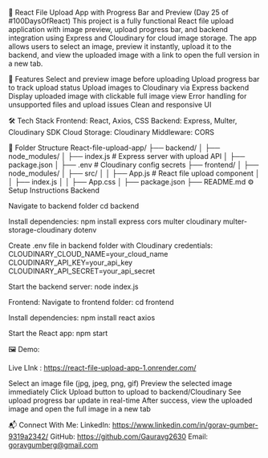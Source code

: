 📁 React File Upload App with Progress Bar and Preview (Day 25 of #100DaysOfReact)
This project is a fully functional React file upload application with image preview, upload progress bar, and backend integration using Express and Cloudinary for cloud image storage. The app allows users to select an image, preview it instantly, upload it to the backend, and view the uploaded image with a link to open the full version in a new tab.

🚀 Features
Select and preview image before uploading
Upload progress bar to track upload status
Upload images to Cloudinary via Express backend
Display uploaded image with clickable full image view
Error handling for unsupported files and upload issues
Clean and responsive UI

🛠️ Tech Stack
Frontend: React, Axios, CSS
Backend: Express, Multer, Cloudinary SDK
Cloud Storage: Cloudinary
Middleware: CORS

📁 Folder Structure
React-file-upload-app/
├── backend/
│   ├── node_modules/
│   ├── index.js          # Express server with upload API
│   ├── package.json
│   ├── .env             # Cloudinary config secrets
├── frontend/
│   ├── node_modules/
│   ├── src/
│   │   ├── App.js       # React file upload component
│   │   ├── index.js
│   │   ├── App.css
│   ├── package.json
├── README.md
⚙️ Setup Instructions
Backend

Navigate to backend folder
cd backend

Install dependencies:
npm install express cors multer cloudinary multer-storage-cloudinary dotenv

Create .env file in backend folder with Cloudinary credentials:
CLOUDINARY_CLOUD_NAME=your_cloud_name
CLOUDINARY_API_KEY=your_api_key
CLOUDINARY_API_SECRET=your_api_secret

Start the backend server:
node index.js

Frontend:
Navigate to frontend folder:
cd frontend

Install dependencies:
npm install react axios

Start the React app:
npm start

🖼️ Demo:

Live LInk : https://react-file-upload-app-1.onrender.com/

Select an image file (jpg, jpeg, png, gif)
Preview the selected image immediately
Click Upload button to upload to backend/Cloudinary
See upload progress bar update in real-time
After success, view the uploaded image and open the full image in a new tab

📬 Connect With Me:
LinkedIn: https://www.linkedin.com/in/gorav-gumber-9319a2342/
GitHub: https://github.com/Gauravg2630
Email: goravgumberg@gmail.com

